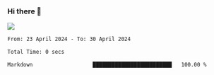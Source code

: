 ### Hi there 👋️

![](https://komarev.com/ghpvc/?username=Loner1024)

<!--START_SECTION:waka-->

```txt
From: 23 April 2024 - To: 30 April 2024

Total Time: 0 secs

Markdown                   █████████████████████████   100.00 %
```

<!--END_SECTION:waka-->



